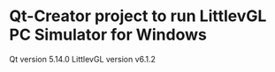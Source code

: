 # Qt-Creator project to run LittlevGL PC Simulator for Windows

Qt version 5.14.0
LittlevGL version  v6.1.2